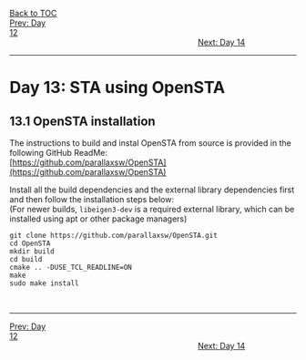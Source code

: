 [Back to TOC](../README.md)  
[Prev: Day 12](Day_12.md)$~~~~~~~~~~~~~~~~~~~~~~~~~~~~~~~~~~~~~~~~~~~~~~~~~~~~~~~~~~~~~~~~~~~~~~~~~~~~~~~~~~~~~~~~~~~~~~~~~~~~~~~~~~~~~~~~~~~~~~~~~~~~~~~~~~~~~~~~~~~~~~~~~~~~~~~~~~~~~~~~~~~~~~~~~~~~~~~~~~~~~~~~~~~~~~~~~~~~~~~~~~~~~~~~$[Next: Day 14](Day_14.md)  
_________________________________________________________________________________________________________  
# Day 13: STA using OpenSTA
## 13.1 OpenSTA installation
The instructions to build and instal OpenSTA from source is provided in the following GitHub ReadMe:  
[https://github.com/parallaxsw/OpenSTA](https://github.com/parallaxsw/OpenSTA)  

Install all the build dependencies and the external library dependencies first and then follow the installation steps below:  
(For newer builds, `libeigen3-dev` is a required external library, which can be installed using apt or other package managers)  
```
git clone https://github.com/parallaxsw/OpenSTA.git
cd OpenSTA
mkdir build
cd build
cmake .. -DUSE_TCL_READLINE=ON
make
sudo make install
```



<br>

_________________________________________________________________________________________________________  
[Prev: Day 12](Day_12.md)$~~~~~~~~~~~~~~~~~~~~~~~~~~~~~~~~~~~~~~~~~~~~~~~~~~~~~~~~~~~~~~~~~~~~~~~~~~~~~~~~~~~~~~~~~~~~~~~~~~~~~~~~~~~~~~~~~~~~~~~~~~~~~~~~~~~~~~~~~~~~~~~~~~~~~~~~~~~~~~~~~~~~~~~~~~~~~~~~~~~~~~~~~~~~~~~~~~~~~~~~~~~~~~~~$[Next: Day 14](Day_14.md)  

